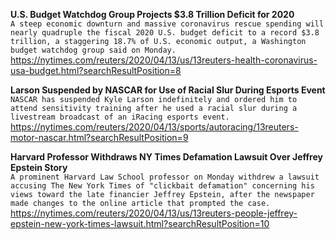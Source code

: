 **U.S. Budget Watchdog Group Projects $3.8 Trillion Deficit for 2020**\
`A steep economic downturn and massive coronavirus rescue spending will nearly quadruple the fiscal 2020 U.S. budget deficit to a record $3.8 trillion, a staggering 18.7% of U.S. economic output, a Washington budget watchdog group said on Monday.`\
https://nytimes.com/reuters/2020/04/13/us/13reuters-health-coronavirus-usa-budget.html?searchResultPosition=8

**Larson Suspended by NASCAR for Use of Racial Slur During Esports Event**\
`NASCAR has suspended Kyle Larson indefinitely and ordered him to attend sensitivity training after he used a racial slur during a livestream broadcast of an iRacing esports event.`\
https://nytimes.com/reuters/2020/04/13/sports/autoracing/13reuters-motor-nascar.html?searchResultPosition=9

**Harvard Professor Withdraws NY Times Defamation Lawsuit Over Jeffrey Epstein Story**\
`A prominent Harvard Law School professor on Monday withdrew a lawsuit accusing The New York Times of "clickbait defamation" concerning his views toward the late financier Jeffrey Epstein, after the newspaper made changes to the online article that prompted the case.`\
https://nytimes.com/reuters/2020/04/13/us/13reuters-people-jeffrey-epstein-new-york-times-lawsuit.html?searchResultPosition=10

